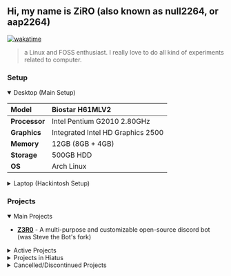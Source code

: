 ## Hi, my name is ZiRO (also known as null2264, or aap2264)

[![wakatime](https://wakatime.com/badge/user/e3f91dd5-c937-4d7d-98f5-f2282e7bfb16.svg)](https://wakatime.com/@e3f91dd5-c937-4d7d-98f5-f2282e7bfb16)

> a Linux and FOSS enthusiast. I really love to do all kind of experiments related to computer.

### Setup
<details open><summary>Desktop (Main Setup)</summary>

|**Model**| Biostar H61MLV2 |
|:-|:-|
|**Processor**| Intel Pentium G2010 2.80GHz |
|**Graphics**| Integrated Intel HD Graphics 2500 |
|**Memory**| 12GB (8GB + 4GB) |
|**Storage**| 500GB HDD |
|**OS**| Arch Linux |

</details>

<details><summary>Laptop (Hackintosh Setup)</summary>

|**Model**| Lenovo ThinkPad L460 |
|:-|:-|
|**Processor**| Intel Core i5-6300U 2.50GHz / 3.00GHz |
|**Graphics**| Integrated Intel HD Graphics 520 (Spoofed as 620 for Ventura) |
|**Memory**| 8GB |
|**Storage**| 256 SSD |
|**OS**| macOS Monterey (v12.4 - OCv0.8.2) |

</details>

### Projects

<details open><summary>Main Projects</summary>

- **[Z3R0](https://github.com/ZiRO-Bot/ziBot)** - A multi-purpose and customizable open-source discord bot (was Steve the Bot's fork)

</details>

<details><summary>Active Projects</summary>

- **[SkinCan](https://github.com/SkinCanOrg/SkinCan)** - A libre skin cancer detection app (made for Bangkit 2022)
- **[Dotfiles](https://github.com/null2264/dotfiles)** - Collection of my Configuration file
- **[zi-Dark](https://github.com/null2264/Zi-Dark)** - Custom CSS/Theme that use zi colorscheme (my custom colorscheme)
- **[imagemanip](https://github.com/null2264/imagemanip)** - Fun experiment with python's PIL
- **[CobbleGen](https://github.com/null2264/CobbleGen)** - A fabric mod that allows you to customize/randomize cobblestone generator
- And more other small project...

</details>

<details><summary>Projects in Hiatus</summary>

- **[Z3R0](https://github.com/ZiRO-Bot/ziBot)** - A multi-purpose and customizable open-source discord bot (was Steve the Bot's fork)
- **[ziTV *formerly IPTV Playlist*](https://github.com/null2264/ziTV)** - Collection of IPTV Channels
- **[speedrun.py](https://github.com/null2264/speedrun.py)** - An asynchronous API wrapper for speedrun.com

</details>

<details><summary>Cancelled/Discontinued Projects</summary>
  
- **[Faithful BE](https://github.com/null2264/Faithful-BE)** - Bedrock Port for Faithful 32x ( **PRIVATED**, can't redistribute textures due to XMrVizzy/Kraineff Faithful's licensing. [**Check out new and real faithful instead!**](https://faithfulpack.net/) )
- **[i18n](https://github.com/null2264/i18n)** - Experimental Internationalization System
- **[ziLauncher](https://github.com/null2264/Project-MC-Launcher)** - MultiMC fork but can be used without Premium account

</details>
